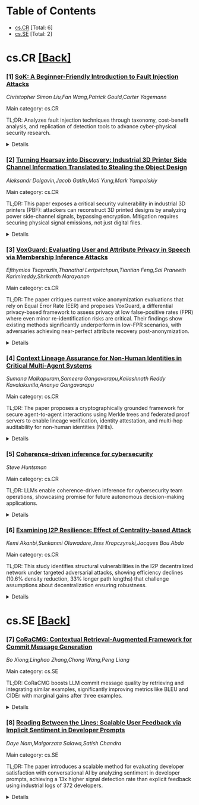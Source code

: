 <div id=toc></div>

# Table of Contents

- [cs.CR](#cs.CR) [Total: 6]
- [cs.SE](#cs.SE) [Total: 2]


<div id='cs.CR'></div>

# cs.CR [[Back]](#toc)

### [1] [SoK: A Beginner-Friendly Introduction to Fault Injection Attacks](https://arxiv.org/abs/2509.18341)
*Christopher Simon Liu,Fan Wang,Patrick Gould,Carter Yagemann*

Main category: cs.CR

TL;DR: Analyzes fault injection techniques through taxonomy, cost-benefit analysis, and replication of detection tools to advance cyber-physical security research.


<details>
  <summary>Details</summary>
Motivation: The paper addresses the need to understand system vulnerabilities under stress and enhance security by systematically analyzing fault injection methods and their practical implications.

Method: The study employs a three-pronged approach: (1) creating a taxonomy of fault injection techniques, (2) conducting a state-of-the-art analysis with cost-benefit comparisons, and (3) replicating a vulnerability detection tool to inform future work.

Result: The paper delivers a beginner-friendly taxonomy, a cost-benefit analysis of state-of-the-art techniques, and a replication analysis identifying new research directions for vulnerability detection.

Conclusion: The paper emphasizes the importance of fault injection research for improving cyber-physical security, providing a structured analysis of techniques, cost-benefit evaluations, and a replication study to guide future research.

Abstract: Fault Injection is the study of observing how systems behave under unusual
stress, environmental or otherwise. In practice, fault injection involves
testing the limits of computer systems and finding novel ways to potentially
break cyber-physical security.
  The contributions of this paper are three-fold. First, we provide a
beginner-friendly introduction to this research topic and an in-depth taxonomy
of fault injection techniques. Second, we highlight the current
state-of-the-art and provide a cost-benefit analysis of each attack method.
Third, for those interested in doing fault injection research, we provide a
replication analysis of an existing vulnerability detection tool and identify a
research focus for future work.

</details>


### [2] [Turning Hearsay into Discovery: Industrial 3D Printer Side Channel Information Translated to Stealing the Object Design](https://arxiv.org/abs/2509.18366)
*Aleksandr Dolgavin,Jacob Gatlin,Moti Yung,Mark Yampolskiy*

Main category: cs.CR

TL;DR: This paper exposes a critical security vulnerability in industrial 3D printers (PBF): attackers can reconstruct 3D printed designs by analyzing power side-channel signals, bypassing encryption. Mitigation requires securing physical signal emissions, not just digital files.


<details>
  <summary>Details</summary>
Motivation: Outsourced 3D printing relies on protecting design files against unauthorized access. However, prior work showed side-channel threats on basic FDM printers, but not for industrially relevant PBF systems. This paper addresses the concrete risk of side-channel attacks on PBF processes, which dominate high-value manufacturing.

Method: The authors collected power side-channel data from individual PBF printer actuators during operation and developed a reconstruction approach inspired by Differential Power Analysis. They used voxel-based volumetric comparisons to evaluate reconstruction accuracy.

Result: The method achieved up to 90.29% true positives and ≤9.71% false positives/negatives in reconstructing two 3D printed design models using power side-channel data, demonstrating the feasibility of the attack.

Conclusion: The study demonstrates that side-channel attacks on industrial 3D printers, particularly PBF systems, pose a critical threat to design security. Traditional protections (e.g., encryption) are insufficient, and mitigating physical signal leaks (power, noise) is essential to prevent model reconstruction.

Abstract: The central security issue of outsourced 3D printing (aka AM: Additive
Manufacturing), an industry that is expected to dominate manufacturing, is the
protection of the digital design (containing the designers' model, which is
their intellectual property) shared with the manufacturer. Here, we show, for
the first time, that side-channel attacks are, in fact, a concrete serious
threat to existing industrial grade 3D printers, enabling the reconstruction of
the model printed (regardless of employing ways to directly conceal the design,
e.g. by encrypting it in transit and before loading it into the printer).
Previously, such attacks were demonstrated only on fairly simple FDM desktop 3D
printers, which play a negligible role in manufacturing of valuable designs. We
focus on the Powder Bed Fusion (PBF) AM process, which is popular for
manufacturing net-shaped parts with both polymers and metals. We demonstrate
how its individual actuators can be instrumented for the collection of power
side-channel information during the printing process. We then present our
approach to reconstruct the 3D printed model solely from the collected power
side-channel data. Further, inspired by Differential Power Analysis, we
developed a method to improve the quality of the reconstruction based on
multiple traces. We tested our approach on two design models with different
degrees of complexity. For different models, we achieved as high as 90.29~\% of
True Positives and as low as 7.02~\% and 9.71~\% of False Positives and False
Negatives by voxel-based volumetric comparison between reconstructed and
original designs. The lesson learned from our attack is that the security of
design files cannot solely rely on protecting the files themselves in an
industrial environment, but must instead also rely on assuring no leakage of
power, noise and similar signals to potential eavesdroppers in the printer's
vicinity.

</details>


### [3] [VoxGuard: Evaluating User and Attribute Privacy in Speech via Membership Inference Attacks](https://arxiv.org/abs/2509.18413)
*Efthymios Tsaprazlis,Thanathai Lertpetchpun,Tiantian Feng,Sai Praneeth Karimireddy,Shrikanth Narayanan*

Main category: cs.CR

TL;DR: The paper critiques current voice anonymization evaluations that rely on Equal Error Rate (EER) and proposes VoxGuard, a differential privacy-based framework to assess privacy at low false-positive rates (FPR) where even minor re-identification risks are critical. Their findings show existing methods significantly underperform in low-FPR scenarios, with adversaries achieving near-perfect attribute recovery post-anonymization.


<details>
  <summary>Details</summary>
Motivation: Current evaluation metrics (EER) fail to capture meaningful privacy breaches in low false-positive rate regimes, where even a small number of successful speaker re-identifications or attribute inferences (e.g., gender, accent accuracy) constitute significant risks, especially against informed adversaries using advanced techniques.

Method: Introduced VoxGuard, a differential privacy-motivated framework formalizing two privacy metrics: User Privacy (speaker re-identification prevention) and Attribute Privacy (sensitive traits protection). Evaluated on synthetic/real datasets with attacks using fine-tuned models, max-similarity scoring, and transparent inference to compare low-FPR performance against traditional EER benchmarks.

Result: Adversaries outperformed by orders of magnitude at low-FPR despite similar EER values. Specific attacks achieved near-perfect gender/accent recovery post-anonymization. EER misleadingly underrepresented privacy leakage in high-precision attack scenarios.

Conclusion: Recommend shifting privacy evaluation to low-FPR regimes. VoxGuard provides a more realistic benchmark for assessing privacy risks in voice anonymization, highlighting critical gaps in current methods exposed by advanced adversarial techniques.

Abstract: Voice anonymization aims to conceal speaker identity and attributes while
preserving intelligibility, but current evaluations rely almost exclusively on
Equal Error Rate (EER) that obscures whether adversaries can mount
high-precision attacks. We argue that privacy should instead be evaluated in
the low false-positive rate (FPR) regime, where even a small number of
successful identifications constitutes a meaningful breach. To this end, we
introduce VoxGuard, a framework grounded in differential privacy and membership
inference that formalizes two complementary notions: User Privacy, preventing
speaker re-identification, and Attribute Privacy, protecting sensitive traits
such as gender and accent. Across synthetic and real datasets, we find that
informed adversaries, especially those using fine-tuned models and
max-similarity scoring, achieve orders-of-magnitude stronger attacks at low-FPR
despite similar EER. For attributes, we show that simple transparent attacks
recover gender and accent with near-perfect accuracy even after anonymization.
Our results demonstrate that EER substantially underestimates leakage,
highlighting the need for low-FPR evaluation, and recommend VoxGuard as a
benchmark for evaluating privacy leakage.

</details>


### [4] [Context Lineage Assurance for Non-Human Identities in Critical Multi-Agent Systems](https://arxiv.org/abs/2509.18415)
*Sumana Malkapuram,Sameera Gangavarapu,Kailashnath Reddy Kavalakuntla,Ananya Gangavarapu*

Main category: cs.CR

TL;DR: The paper proposes a cryptographically grounded framework for secure agent-to-agent interactions using Merkle trees and federated proof servers to enable lineage verification, identity attestation, and multi-hop auditability for non-human identities (NHIs).


<details>
  <summary>Details</summary>
Motivation: Autonomous agents requiring secure interactions in regulated environments (e.g., FedRAMP) need verifiable provenance tracking and standardized identity validation mechanisms to ensure trustworthiness across multi-hop communications.

Method: 1) Append-only Merkle trees based on Certificate Transparency (CT) logs for lineage anchoring
2)Lederated proof server aggregating inclusion proofs and consistency checks into compressed attestations
3) Enhanced A2A agent cards with identity verification primitives for standardized NHI authentication

Result: Establishes COhesive model with cryptographically secure multi-hop verification capabilities, enabling external auditors to validate call chain integrity without full execution traces while maintaining standardized identity attestation workflows.

Conclusion: Advances security of inter-agent ecosystems through integrated lineage verification and auditing infrastructure, providing foundational tools for NHI governance in compliance-sensitive environments via cryptographic attestation mechanisms.

Abstract: The proliferation of autonomous software agents necessitates rigorous
frameworks for establishing secure and verifiable agent-to-agent (A2A)
interactions, particularly when such agents are instantiated as non-human
identities(NHIs). We extend the A2A paradigm [1 , 2] by introducing a
cryptographically grounded mechanism for lineage verification, wherein the
provenance and evolution of NHIs are anchored in append-only Merkle tree
structures modeled after Certificate Transparency (CT) logs. Unlike traditional
A2A models that primarily secure point-to-point interactions, our approach
enables both agents and external verifiers to cryptographically validate
multi-hop provenance, thereby ensuring the integrity of the entire call chain.
  A federated proof server acts as an auditor across one or more Merkle logs,
aggregating inclusion proofs and consistency checks into compact, signed
attestations that external parties can verify without access to the full
execution trace. In parallel, we augment the A2A agent card to incorporate
explicit identity verification primitives, enabling both peer agents and human
approvers to authenticate the legitimacy of NHI representations in a
standardized manner. Together, these contributions establish a cohesive model
that integrates identity attestation, lineage verification, and independent
proof auditing, thereby advancing the security posture of inter-agent
ecosystems and providing a foundation for robust governance of NHIs in
regulated environments such as FedRAMP.

</details>


### [5] [Coherence-driven inference for cybersecurity](https://arxiv.org/abs/2509.18520)
*Steve Huntsman*

Main category: cs.CR

TL;DR: LLMs enable coherence-driven inference for cybersecurity team operations, showcasing promise for future autonomous decision-making applications.


<details>
  <summary>Details</summary>
Motivation: The motivation is to explore early applications of automatic CDI in cybersecurity, particularly for enhancing decision-making in red and blue team operations.

Method: The method involves utilizing large language models to compile weighted graphs from natural language data, enabling coherence-driven inference for cybersecurity tasks.

Result: The result presents an initial demonstration of automatic CDI's potential, indicating its feasibility for future cybersecurity applications.

Conclusion: The study concludes that the application of LLMs for CDI is a promising approach for advancing cybersecurity decision-making processes and potentially automating blue team operations in the future.

Abstract: Large language models (LLMs) can compile weighted graphs on natural language
data to enable automatic coherence-driven inference (CDI) relevant to red and
blue team operations in cybersecurity. This represents an early application of
automatic CDI that holds near- to medium-term promise for decision-making in
cybersecurity and eventually also for autonomous blue team operations.

</details>


### [6] [Examining I2P Resilience: Effect of Centrality-based Attack](https://arxiv.org/abs/2509.18572)
*Kemi Akanbi,Sunkanmi Oluwadare,Jess Kropczynski,Jacques Bou Abdo*

Main category: cs.CR

TL;DR: This study identifies structural vulnerabilities in the I2P decentralized network under targeted adversarial attacks, showing efficiency declines (10.6\% density reduction, 33\% longer path lengths) that challenge assumptions about decentralization ensuring robustness.


<details>
  <summary>Details</summary>
Motivation: Despite its popularity as a censorship-avoidance tool, I2P's resilience to attacks has been understudied compared to TOR, yet understanding such vulnerabilities is critical for designing secure decentralized systems.

Method: Network analysis using adversarial percolation simulations, measuring density (0.01065443 pre-attack) and average path length (6.842194 pre-attack), with degree centrality to prioritize node removal.

Result: Post-percolation metrics show 10.6\%! decrease in network density and 33\%! increase in average path length, demonstrating significant degradation in connectivity and performance under targeted attacks.

Conclusion: The findings reveal that even decentralized anonymity networks like I2P have structural fragility against strategic node disruption, necessitating improved network design strategies to enhance attack resilience.

Abstract: This study examines the robustness of I2P, a well-regarded anonymous and
decentralized peer-to-peer network designed to ensure anonymity,
confidentiality, and circumvention of censorship. Unlike its more widely
researched counterpart, TOR, I2P's resilience has received less scholarly
attention. Employing network analysis, this research evaluates I2P's
susceptibility to adversarial percolation. By utilizing the degree centrality
as a measure of nodes' influence in the network, the finding suggests the
network is vulnerable to targeted disruptions. Before percolation, the network
exhibited a density of 0.01065443 and an average path length of 6.842194. At
the end of the percolation process, the density decreased by approximately 10%,
and the average path length increased by 33%, indicating a decline in
efficiency and connectivity. These results highlight that even decentralized
networks, such as I2P, exhibit structural fragility under targeted attacks,
emphasizing the need for improved design strategies to enhance resilience
against adversarial disruptions.

</details>


<div id='cs.SE'></div>

# cs.SE [[Back]](#toc)

### [7] [CoRaCMG: Contextual Retrieval-Augmented Framework for Commit Message Generation](https://arxiv.org/abs/2509.18337)
*Bo Xiong,Linghao Zhang,Chong Wang,Peng Liang*

Main category: cs.SE

TL;DR: CoRaCMG boosts LLM commit message quality by retrieving and integrating similar examples, significantly improving metrics like BLEU and CIDEr with marginal gains after three examples.


<details>
  <summary>Details</summary>
Motivation: Current commit messages are often low-quality and CMG using LLMs remains limited; requires better methods to reduce manual effort and improve message precision.

Method: Proposes a three-phase framework: (1) Retrieve similar diff-message pairs, (2) Augment prompts with these pairs, and (3) Generate messages via LLMs, enabling project-specific terminology and style learning.

Result: Achieves 76% BLEU and 71% CIDEr improvements for DeepSeek-R1 with one retrieved example; GPT-4o shows 89% BLEU increase. Gains plateau beyond three examples due to diminishing returns.

Conclusion: CoRaCMG enhances commit message generation by leveraging retrieved diff-message pairs to improve LLM output quality, demonstrating significant performance gains with diminishing returns after three examples.

Abstract: Commit messages play a key role in documenting the intent behind code
changes. However, they are often low-quality, vague, or incomplete, limiting
their usefulness. Commit Message Generation (CMG) aims to automatically
generate descriptive commit messages from code diffs to reduce developers'
effort and improve message quality. Although recent advances in LLMs have shown
promise in automating CMG, their performance remains limited. This paper aims
to enhance CMG performance by retrieving similar diff-message pairs to guide
LLMs to generate commit messages that are more precise and informative. We
proposed CoRaCMG, a Contextual Retrieval-augmented framework for Commit Message
Generation, structured in three phases: (1) Retrieve: retrieving the similar
diff-message pairs; (2) Augment: combining them with the query diff into a
structured prompt; and (3) Generate: generating commit messages corresponding
to the query diff via LLMs. CoRaCMG enables LLMs to learn project-specific
terminologies and writing styles from the retrieved diff-message pairs, thereby
producing high-quality commit messages. We evaluated our method on various
LLMs, including closed-source GPT models and open-source DeepSeek models.
Experimental results show that CoRaCMG significantly boosts LLM performance
across four metrics (BLEU, Rouge-L, METEOR, and CIDEr). Specifically,
DeepSeek-R1 achieves relative improvements of 76% in BLEU and 71% in CIDEr when
augmented with a single retrieved example pair. After incorporating the single
example pair, GPT-4o achieves the highest improvement rate, with BLEU
increasing by 89%. Moreover, performance gains plateau after more than three
examples are used, indicating diminishing returns. Further analysis shows that
the improvements are attributed to the model's ability to capture the
terminologies and writing styles of human-written commit messages from the
retrieved example pairs.

</details>


### [8] [Reading Between the Lines: Scalable User Feedback via Implicit Sentiment in Developer Prompts](https://arxiv.org/abs/2509.18361)
*Daye Nam,Malgorzata Salawa,Satish Chandra*

Main category: cs.SE

TL;DR: The paper introduces a scalable method for evaluating developer satisfaction with conversational AI by analyzing sentiment in developer prompts, achieving a 13x higher signal detection rate than explicit feedback using industrial logs of 372 developers.


<details>
  <summary>Details</summary>
Motivation: Traditional unscalable user studies and shallow quantitative signals from logs inhibit accurate developer satisfaction evaluation, necessitating a scalable solution for reliable insights at scale.

Method: Proposes and evaluates sentiment analysis of developer prompts using 372 professionals' industrial usage logs to identify implicit satisfaction signals, contrasting with explicit feedback mechanisms.

Result: Sentiment analysis identified satisfaction signals in ~8% of interactions (13x more frequent than explicit feedback) with reasonable accuracy using off-the-shelf tools.

Conclusion: This practical approach complements existing feedback channels, enabling scalable, comprehensive understanding of developer experiences with AI assistants and opening new research directions.

Abstract: Evaluating developer satisfaction with conversational AI assistants at scale
is critical but challenging. User studies provide rich insights, but are
unscalable, while large-scale quantitative signals from logs or in-product
ratings are often too shallow or sparse to be reliable. To address this gap, we
propose and evaluate a new approach: using sentiment analysis of developer
prompts to identify implicit signals of user satisfaction. With an analysis of
industrial usage logs of 372 professional developers, we show that this
approach can identify a signal in ~8% of all interactions, a rate more than 13
times higher than explicit user feedback, with reasonable accuracy even with an
off-the-shelf sentiment analysis approach. This new practical approach to
complement existing feedback channels would open up new directions for building
a more comprehensive understanding of the developer experience at scale.

</details>
